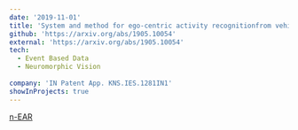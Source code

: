 ```yaml
---
date: '2019-11-01'
title: 'System and method for ego-centric activity recognitionfrom vehicle on-boardneuromorphic cameras'
github: 'https://arxiv.org/abs/1905.10054'
external: 'https://arxiv.org/abs/1905.10054'
tech:
  - Event Based Data
  - Neuromorphic Vision
  
company: 'IN Patent App. KNS.IES.1281IN1'
showInProjects: true
---
```


[n-EAR]()






